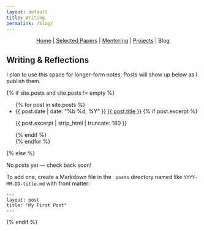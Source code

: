 ```yaml
---
layout: default
title: Writing
permalink: /blog/
---
```


<!-- Font Awesome and custom styles -->
<link rel="stylesheet" href="https://cdnjs.cloudflare.com/ajax/libs/font-awesome/6.4.0/css/all.min.css">
<link rel="stylesheet" href="https://use.fontawesome.com/releases/v6.4.0/css/all.css">
<link rel="stylesheet" href="{{ '/static/css/custom.css' | relative_url }}">

<!-- JavaScript to inject social links into sidebar -->
<script>
document.addEventListener('DOMContentLoaded', function() {
  const emailParagraph = document.querySelector('header p');
  if (emailParagraph) {
    emailParagraph.style.display = 'none';
  }

  const existingLinks = document.querySelector('.sidebar-social-links');
  if (!existingLinks) {
    const socialLinksHTML = `
      <div class="sidebar-social-links">
        <ul>
          <li>
            <a href="mailto:yppatel@umich.edu">
              <i class="fa-solid fa-envelope"></i>
              <span>Email</span>
            </a>
          </li>
          <li>
            <a href="https://github.com/yashpatel5400">
              <i class="fa-brands fa-github"></i>
              <span>GitHub</span>
            </a>
          </li>
          <li>
            <a href="https://www.linkedin.com/in/yash-patel-297b87a1/">
              <i class="fa-brands fa-linkedin"></i>
              <span>LinkedIn</span>
            </a>
          </li>
          <li>
            <a href="https://x.com/YashPat90148435">
              <i class="fa-brands fa-twitter"></i>
              <span>X (Twitter)</span>
            </a>
          </li>
          <li>
            <a href="https://scholar.google.com/citations?user=_BQwMtgAAAAJ&hl=en">
              <i class="fa-solid fa-graduation-cap"></i>
              <span>Google Scholar</span>
            </a>
          </li>
          <li>
            <a href="/files/CV.pdf">
              <i class="fa-solid fa-file-lines"></i>
              <span>CV</span>
            </a>
          </li>
        </ul>
      </div>
    `;

    const profileImage = document.querySelector('header img');
    if (profileImage) {
      profileImage.insertAdjacentHTML('afterend', socialLinksHTML);
    }
  }
});
</script>

<p align="center">
  <a href="{{ '/' | relative_url }}">Home</a> |
  <a href="{{ '/' | relative_url }}#papers">Selected Papers</a> |
  <a href="{{ '/' | relative_url }}#mentoring">Mentoring</a> |
  <a href="{{ '/' | relative_url }}#projects">Projects</a> |
  <span class="nav-current">Blog</span>
</p>

<h2>Writing & Reflections</h2>

<p>
  I plan to use this space for longer-form notes.
  Posts will show up below as I publish them.
</p>

{% if site.posts and site.posts != empty %}
<ul class="blog-list">
  {% for post in site.posts %}
  <li>
    <span class="blog-post-date">{{ post.date | date: "%b %d, %Y" }}</span>
    <a href="{{ post.url | relative_url }}">{{ post.title }}</a>
    {% if post.excerpt %}
    <p class="blog-post-excerpt">{{ post.excerpt | strip_html | truncate: 180 }}</p>
    {% endif %}
  </li>
  {% endfor %}
</ul>
{% else %}
<div class="blog-empty">
  <p>No posts yet — check back soon!</p>
  <p>
    To add one, create a Markdown file in the <code>_posts</code> directory named like
    <code>YYYY-MM-DD-title.md</code> with front matter:
  </p>
  <pre><code>---
layout: post
title: "My First Post"
---</code></pre>
</div>
{% endif %}
